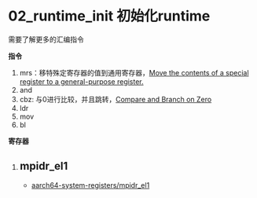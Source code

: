 # 02_runtime_init 初始化runtime

需要了解更多的汇编指令

**指令**

1. mrs：移特殊定寄存器的值到通用寄存器，[Move the contents of a special register to a general-purpose register.](https://developer.arm.com/documentation/101272/0001/The-Cortex-M55-Instruction-Set--Reference-Material/Miscellaneous-instructions/MRS?lang=en)
2. and
3. cbz: 与0进行比较，并且跳转，[Compare and Branch on Zero](https://developer.arm.com/documentation/dui0489/c/arm-and-thumb-instructions/branch-and-control-instructions/cbz-and-cbnz)
4. ldr
5. mov
6. bl

**寄存器**

1. mpidr_el1
    - 
    - [aarch64-system-registers/mpidr_el1](https://developer.arm.com/docs/ddi0595/h/aarch64-system-registers/mpidr_el1)
